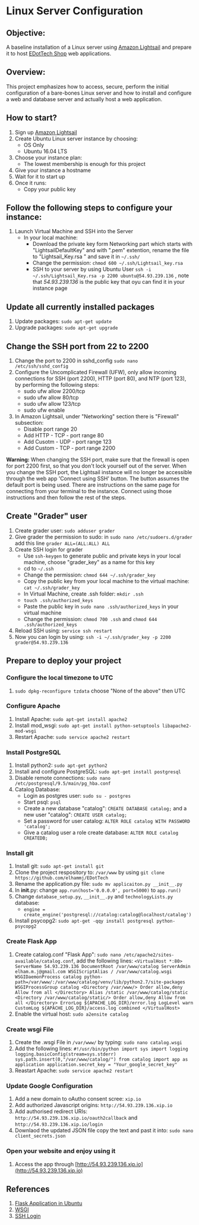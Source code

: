 # Linux Server Configuration 

## Objective: 
A baseline installation of a Linux server using [Amazon Lightsail](https://lightsail.aws.amazon.com/ls/webapp/home/instances) and prepare it to host [EDotTech Shop](https://github.com/elhammj/EDotTech) web applications.

## Overview:
This project emphasizes how to access, secure, perform the initial configuration of a bare-bones Linux server and how to install and configure a web and database server and actually host a web application.

## How to start?
1. Sign up [Amazon Lightsail](https://lightsail.aws.amazon.com/ls/webapp/)
2. Create Ubuntu Linux server instance by choosing:
	* OS Only
	* Ubuntu 16.04 LTS 
3. Choose your instance plan:
	* The lowest membership is enough for this project
4. Give your instance a hostname
5. Wait for it to start up
6. Once it runs:
	* Copy your public key

## Follow the following steps to configure your instance:
1. Launch Virtual Machine and SSH into the Server
	* In your local machine:
		* Download the private key form Networking part which starts with "LightsailDefaultKey" and with ".pem" extention, rename the file to "Lightsail_Key.rsa " and save it in `~/.ssh/`
		* Change the permission: `chmod 600 ~/.ssh/Lightsail_key.rsa`
		* SSH to your server by using Ubuntu User `ssh -i ~/.ssh/Lightsail_Key.rsa -p 2200 ubuntu@54.93.239.136` , note that *54.93.239.136* is the public key that oyu can find it in your instance page

## Update all currently installed packages
1. Update packages: `sudo apt-get update`
2. Upgrade packages: `sudo apt-get upgrade`

## Change the SSH port from 22 to 2200
1. Change the port to 2200 in sshd_config `sudo nano /etc/ssh/sshd_config`
2. Configure the Uncomplicated Firewall (UFW), only allow incoming connections for SSH (port 2200), HTTP (port 80), and NTP (port 123), by performing the following steps:
	* sudo ufw allow 2200/tcp
	* sudo ufw allow 80/tcp
	* sudo ufw allow 123/tcp
	* sudo ufw enable
3. In Amazon Lightsail, under "Networking" section there is "Firewall" subsection:
	* Disable port range 20
	* Add HTTP - TCP - port range 80
	* Add Cusotm - UDP - port range 123
	* Add Custom - TCP - port range 2200 

**Warning:** When changing the SSH port, make sure that the firewall is open for port 2200 first, so that you don't lock yourself out of the server. When you change the SSH port, the Lightsail instance will no longer be accessible through the web app 'Connect using SSH' button. The button assumes the default port is being used. There are instructions on the same page for connecting from your terminal to the instance. Connect using those instructions and then follow the rest of the steps.

## Create "Grader" user 
1. Create grader user: `sudo adduser grader`
2. Give grader the permission to sudo: in `sudo nano /etc/sudoers.d/grader` add this line `grader ALL=(ALL:ALL) ALL`
3. Create SSH login for grader
	* Use `ssh-keygen` to generate public and private keys in your local machine, choose "grader_key" as a name for this key
	* cd to `~/.ssh`
	* Change the permission: `chmod 644 ~/.ssh/grader_key`
	* Copy the public key from your local machine to the virtual machine: `cat ~/.ssh/grader_key`
	* In Virtual Machine, create .ssh folder: `mkdir .ssh`
	* `touch .ssh/authorized_keys`
	* Paste the public key in `sudo nano .ssh/authorized_keys` in your virtual machine
	* Change the permission: `chmod 700 .ssh` and `chmod 644 .ssh/authorized_keys`
4. Reload SSH using: `service ssh restart`
5. Now you can login by using: `ssh -i ~/.ssh/grader_key -p 2200 grader@54.93.239.136`

## Prepare to deploy your project

### Configure the local timezone to UTC 
1. `sudo dpkg-reconfigure tzdata` choose "None of the above" then UTC

### Configure Apache
1. Install Apache: `sudo apt-get install apache2`
2. Install mod_wsgi: `sudo apt-get install python-setuptools libapache2-mod-wsgi`
3. Restart Apache: `sudo service apache2 restart`

### Install PostgreSQL
1. Install python2: `sudo apt-get python2`
2. Install and configure PostgreSQL: `sudo apt-get install postgresql`
3. Disable remote connections: `sudo nano /etc/postgresql/9.5/main/pg_hba.conf`
4. Catalog Database:
	* Login as postgres user: `sudo su - postgres`
	* Start psql: `psql`
	* Create a new database "catalog": `CREATE DATABASE catalog;` and a new user "catalog": `CREATE USER catalog;`
	* Set a password for user catalog: `ALTER ROLE catalog WITH PASSWORD 'catalog';`
	* Give a catalog user a role create database: `ALTER ROLE catalog CREATEDB;`

### Install git 
1. Install git: `sudo apt-get install git`
2. Clone the project respository to: `/var/www` by using `git clone https://github.com/elhammj/EDotTech`
3. Rename the application.py file: `sudo mv applicaiton.py __init__.py`
4. In __init__.py: change `app.run(host='0.0.0.0', port=5000)` to `app.run()`
5. Change `database_setup.py`, `__init__.py` and `technologyLists.py` database: 
	* `engine = create_engine('postgresql://catalog:catalog@localhost/catalog')`
6. Install psycopg2: `sudo apt-get -qqy install postgresql python-psycopg2`

### Create Flask App
1. Create catalog.conf "Flask App": `sudo nano /etc/apache2/sites-available/catalog.conf`, add the following lines:
`<VirtualHost *:80>
        ServerName 54.93.239.136
        DocumentRoot /var/www/catalog
        ServerAdmin elham.m.j@gmail.com
        WSGIScriptAlias / /var/www/catalog.wsgi
        WSGIDaemonProcess catalog python-path=/var/www/:/var/www/catalog/venv/lib/python2.7/site-packages
        WSGIProcessGroup catalog
        <Directory /var/www/>
                Order allow,deny
                Allow from all
        </Directory>
        Alias /static /var/www/catalog/static
        <Directory /var/www/catalog/static/>
                Order allow,deny
                Allow from all
        </Directory>
        ErrorLog ${APACHE_LOG_DIR}/error.log
        LogLevel warn
        CustomLog ${APACHE_LOG_DIR}/access.log combined
</VirtualHost>`
2. Enable the virtual host: `sudo a2ensite catalog`

### Create wsgi File
1. Create the .wsgi File in `/var/www/` by typing: `sudo nano catalog.wsgi`
2. Add the following lines:
`#!/usr/bin/python
import sys
import logging
logging.basicConfig(stream=sys.stderr)
sys.path.insert(0,"/var/www/catalog/")
from catalog import app as application
application.secret_key = "Your_google_secret_key"`
3. Reastart Apache: `sudo service apache2 restart`

### Update Google Configuration
1. Add a new domain to oAutho consent scree: `xip.io`
2. Add authorized Javascript origins: `http://54.93.239.136.xip.io`
3. Add authorised redirect URIs: `http://54.93.239.136.xip.io/oauth2callback` and `http://54.93.239.136.xip.io/login`
4. Downlaod the updated JSON file copy the text and past it into: `sudo nano client_secrets.json`

### Open your website and enjoy using it
1. Access the app through [http://54.93.239.136.xip.io](http://54.93.239.136.xip.io)

## References
1. [Flask Application in Ubuntu](https://www.digitalocean.com/community/tutorials/how-to-deploy-a-flask-application-on-an-ubuntu-vps)
2. [WSGI](https://devops.profitbricks.com/tutorials/install-and-configure-mod_wsgi-on-ubuntu-1604-1/)
3. [SSH Login](https://www.digitalocean.com/community/tutorials/how-to-use-ssh-to-connect-to-a-remote-server-in-ubuntu)

